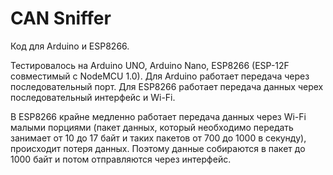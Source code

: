 # CAN Sniffer
Код для Arduino и ESP8266.

Тестировалось на Arduino UNO, Arduino Nano, ESP8266 (ESP-12F совместимый с NodeMCU 1.0). Для Arduino работает передача через последовательный порт. Для ESP8266 работает передача данных черех последовательный интерфейс и Wi-Fi.

В ESP8266 крайне медленно работает передача данных через Wi-Fi малыми порциями (пакет данных, который необходимо передать занимает от 10 до 17 байт и таких пакетов от 700 до 1000 в секунду), происходит потеря данных. Поэтому данные собираются в пакет до 1000 байт и потом отправляются через интерфейс.
